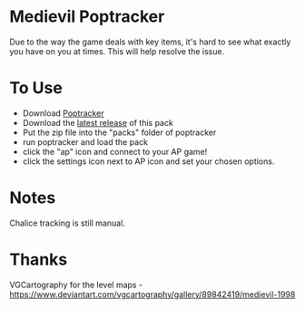 # Medievil Poptracker

Due to the way the game deals with key items, it's hard to see what exactly you have on you at times. This will help resolve the issue.

# To Use

- Download [Poptracker](https://github.com/black-sliver/PopTracker/releases)
- Download the [latest release](https://github.com/riezahughes/MedievilAp-Poptracker/releases) of this pack
- Put the zip file into the "packs" folder of poptracker
- run poptracker and load the pack
- click the "ap" icon and connect to your AP game!
- click the settings icon next to AP icon and set your chosen options.

# Notes

Chalice tracking is still manual.

# Thanks

VGCartography for the level maps - https://www.deviantart.com/vgcartography/gallery/89842419/medievil-1998

